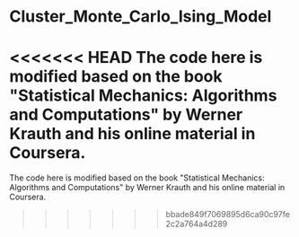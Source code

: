 # Cluster_Monte_Carlo_Ising_Model
<<<<<<< HEAD
The code here is modified based on the book "Statistical Mechanics: Algorithms and Computations" by Werner Krauth and his online material in Coursera.
=======
The code here is modified based on the book "Statistical Mechanics: Algorithms and Computations" by Werner Krauth and his online material in Coursera. 
>>>>>>> bbade849f7069895d6ca90c97fe2c2a764a4d289

